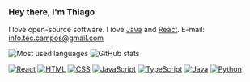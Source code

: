 ### Hey there, I'm Thiago

I love open-source software.
I love [Java](https://docs.oracle.com/en/java/) and [React](https://legacy.reactjs.org/docs/getting-started.html).
E-mail: info.tec.campos@gmail.com


![Most used languages](https://github-readme-stats.vercel.app/api/top-langs/?username=thiagodrangel&show_icons=true&icon_color=805AD5&text_color=808080&bg_color=ffffff00&hide_title=true&include_all_commits=true&count_private=true&hide_border=true&langs_count=6&layout=compact&cache_seconds=86400)
![GitHub stats](https://github-readme-stats.vercel.app/api?username=thiagodrangel&show_icons=true&icon_color=805AD5&text_color=808080&bg_color=ffffff00&hide_title=true&include_all_commits=true&count_private=true&hide_border=true&cache_seconds=86400)

[![React](https://img.shields.io/badge/React-blue?style=for-the-badge&logo=react)](https://reactjs.org/)
[![HTML](https://img.shields.io/badge/HTML-orange?style=for-the-badge&logo=html5)](https://developer.mozilla.org/en-US/docs/Web/HTML)
[![CSS](https://img.shields.io/badge/CSS-blueviolet?style=for-the-badge&logo=css3)](https://developer.mozilla.org/en-US/docs/Web/CSS)
[![JavaScript](https://img.shields.io/badge/JavaScript-yellow?style=for-the-badge&logo=javascript)](https://developer.mozilla.org/en-US/docs/Web/JavaScript)
[![TypeScript](https://img.shields.io/badge/TypeScript-blue?style=for-the-badge&logo=typescript)](https://www.typescriptlang.org/)
[![Java](https://img.shields.io/badge/Java-red?style=for-the-badge&logo=java)](https://www.java.com/)
[![Python](https://img.shields.io/badge/Python-green?style=for-the-badge&logo=python)](https://www.python.org/)

